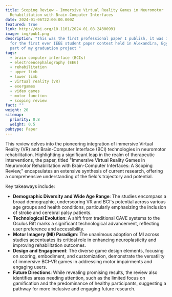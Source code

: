 ```yaml
---
title: Scoping Review - Immersive Virtual Reality Games in Neuromotor
  Rehabilitation with Brain-Computer Interfaces
date: 2024-01-06T22:00:00.000Z
featured: true
link: http://doi.org/10.1101/2024.01.08.24300991
image: img/pub1.png
description: "This was the first professional paper I publish, it was intended
  for the first ever IEEE student paper contest held in Alexandira, Egypt and is
  part of my graduation project "
tags:
  - brain computer interface (BCIs)
  - electroencephalography (EEG)
  - rehabilitation
  - upper limb
  - lower limb
  - virtual reality (VR)
  - exergames
  - video games
  - motor function
  - scoping review
fact: ""
weight: 20
sitemap:
  priority: 0.8
  weight: 0.5
pubtype: Paper
---
```



This review delves into the pioneering integration of immersive Virtual Reality (VR) and Brain-Computer Interface (BCI) technologies in neuromotor rehabilitation. Highlighting a significant leap in the realm of therapeutic interventions, the paper, titled "Immersive Virtual Reality Games in Neuromotor Rehabilitation with Brain-Computer Interfaces: A Scoping Review," encapsulates an extensive synthesis of current research, offering a comprehensive understanding of the field's trajectory and potential.

Key takeaways include:

* **Demographic Diversity and Wide Age Range**: The studies encompass a broad demographic, underscoring VR and BCI's potential across various age groups and health conditions, particularly emphasizing the inclusion of stroke and cerebral palsy patients.
* **Technological Evolution**: A shift from traditional CAVE systems to the Oculus Rift marks a significant technological advancement, reflecting user preference and accessibility.
* **Motor Imagery (MI) Paradigm**: The unanimous adoption of MI across studies accentuates its critical role in enhancing neuroplasticity and improving rehabilitation outcomes.
* **Design and Engagement**: The diverse game design elements, focusing on scoring, embodiment, and customization, demonstrate the versatility of immersive BCI-VR games in addressing motor impairments and engaging users.
* **Future Directions**: While revealing promising results, the review also identifies areas needing attention, such as the limited focus on gamification and the predominance of healthy participants, suggesting a pathway for more inclusive and engaging future research.